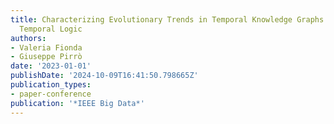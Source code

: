 ```yaml
---
title: Characterizing Evolutionary Trends in Temporal Knowledge Graphs with Linear
  Temporal Logic
authors:
- Valeria Fionda
- Giuseppe Pirrò
date: '2023-01-01'
publishDate: '2024-10-09T16:41:50.798665Z'
publication_types:
- paper-conference
publication: '*IEEE Big Data*'
---
```

